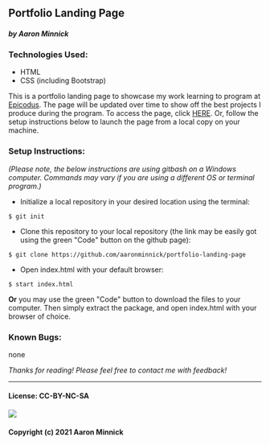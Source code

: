 ## Portfolio Landing Page 
#### _by Aaron Minnick_
### Technologies Used:
* HTML
* CSS (including Bootstrap)

This is a portfolio landing page to showcase my work learning to program at [Epicodus](https://www.epicodus.com). The page will be updated over time to show off the best projects I produce during the program. To access the page, click [HERE](https://www.aaronminnick.github.io/portfolio_landing_page). Or, follow the setup instructions below to launch the page from a local copy on your machine.

### Setup Instructions:
_(Please note, the below instructions are using gitbash on a Windows computer. Commands may vary if you are using a different OS or terminal program.)_
* Initialize a local repository in your desired location using the terminal:
```
$ git init
```
* Clone this repository to your local repository (the link may be easily got using the green "Code" button on the github page):
```
$ git clone https://github.com/aaronminnick/portfolio-landing-page
```
* Open index.html with your default browser:
```
$ start index.html
```
**Or** you may use the green "Code" button to download the files to your computer. Then simply extract the package, and open index.html with your browser of choice.

### Known Bugs:
none

_Thanks for reading! Please feel free to contact me with feedback!_
***
#### License: CC-BY-NC-SA
![](https://licensebuttons.net/l/by-nc-sa/3.0/88x31.png)
#### Copyright (c) 2021 Aaron Minnick